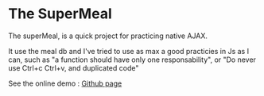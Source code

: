 # The SuperMeal

The superMeal, is a quick project for practicing native AJAX.

It use the meal db and I've tried to use as max a good practicies in Js as I can, such as "a function should have only one responsability", or "Do never use Ctrl+c Ctrl+v, and duplicated code"

See the online demo : [Github page]([https://wprock.fr/blog/](https://nak0x.github.io/superMeal/)https://nak0x.github.io/superMeal/")
